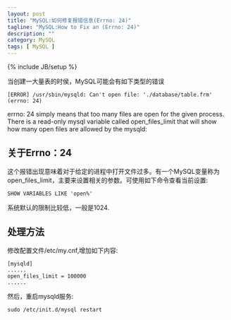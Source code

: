 ```yaml
---
layout: post
title: "MySQL:如何修复报错信息(Errno: 24)"
tagline: "MySQL:How to Fix an (Errno: 24)"
description: ""
category: MySQL
tags: [ MySQL ]
---
```

{% include JB/setup %}

当创建一大量表的时侯，MySQL可能会有如下类型的错误

	[ERROR] /usr/sbin/mysqld: Can't open file: './database/table.frm' (errno: 24)


errno: 24 simply means that too many files are open for the given process. There is a read-only mysql variable called open_files_limit that will show how many open files are allowed by the mysqld:

## 关于Errno：24

这个报错出现意味着对于给定的进程中打开文件过多。有一个MySQL变量称为open_files_limit，主要来设置相关的参数。可使用如下命令查看当前设置:

	SHOW VARIABLES LIKE 'open%'

系统默认的限制比较低，一般是1024.

## 处理方法

修改配置文件/etc/my.cnf,增加如下内容:

	[mysqld]
	......
	open_files_limit = 100000
	......

然后，重启mysqld服务:

	sudo /etc/init.d/mysql restart

